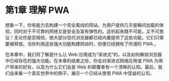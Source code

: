 # 第1章 理解 PWA

想象一下，你有能力去构建一个完全离线的网站，为用户提供几乎是瞬间加载的体验，同时对于不可靠的网络又是安全及富有弹性的。这听起来既不可能，又不可思议！无论你是否相信，绝大部分现代浏览器都已经内置提供了这些功能，它们只需要被释放。当你利用这些强大功能构建网站时，你便已经拥有了所谓的 PWA 。

在本章中，我们将了解是什么让 Web 应用成为“渐进式”的，以及如何解锁浏览器中已经存在的强大功能。在本章的结束之际，你会对渐进式网络应用或 PWA 为用户带来的好处，以及为什么它们会是 Web 的颠覆者有一个清晰的认知。最后，我们会来看一个真实世界中的例子，展示一个已经从使用 PWA 中受益的公司。